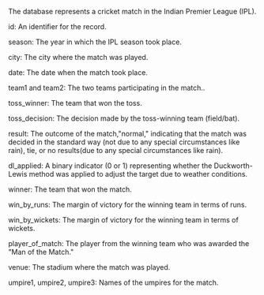 The database represents a cricket match in the Indian Premier League (IPL). 

id: An identifier for the record.

season: The year in which the IPL season took place.

city: The city where the match was played.

date: The date when the match took place.

team1 and team2: The two teams participating in the match..

toss_winner: The team that won the toss.

toss_decision: The decision made by the toss-winning team (field/bat).

result: The outcome of the match,"normal," indicating that the match was decided in the standard way (not due to any special circumstances like rain), tie, or no results(due to any special circumstances like rain).

dl_applied: A binary indicator (0 or 1) representing whether the Duckworth-Lewis method was applied to adjust the target due to weather conditions.

winner: The team that won the match.

win_by_runs: The margin of victory for the winning team in terms of runs.

win_by_wickets: The margin of victory for the winning team in terms of wickets. 

player_of_match: The player from the winning team who was awarded the "Man of the Match."

venue: The stadium where the match was played.

umpire1, umpire2, umpire3: Names of the umpires for the match.
